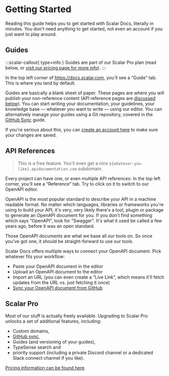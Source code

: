 # Getting Started

Reading this guide helps you to get started with Scalar Docs, literally in minutes. You don't need anything to get started, not even an account if you just want to play around.

## Guides

:::scalar-callout{ type=info }
Guides are part of our Scalar Pro plan (read below, or [visit our pricing page for more info](https://scalar.com/#pricing)).
:::

In the top left corner of <https://docs.scalar.com>, you'll see a “Guide” tab. This is where you land by default.

Guides are basically a blank sheet of paper. These pages are where you will publish your non-reference content (API reference pages are [discussed below](#api-references)). You can start writing your documentation, your guidelines, your knowledge base — whatever you want to write — using our editor. You can alternatively manage your guides using a Git repository, covered in the [GitHub Sync](/scalar/scalar-docs/github-sync) guide.

If you're serious about this, you can [create an account here](https://docs.scalar.com/register) to make sure your changes are saved.

## API References

> This is a free feature. You'll even get a nice `${whatever-you-like}.apidocumentation.com` subdomain.

Every project can have one, or even multiple API references: In the top left corner, you'll see a “Reference” tab. Try to click on it to switch to our OpenAPI editor.

OpenAPI is the most popular standard to describe your API in a machine readable format. No matter which languages, libraries or frameworks you're using to build your API, it's very, very likely there's a tool, plugin or package to generate an OpenAPI document for you. If you don't find something which says “OpenAPI”, look for “Swagger”. It's what it used be called a few years ago, before it was an open standard.

Those OpenAPI documents are what we base all our tools on. So once you've got one, it should be straight-forward to use our tools.

Scalar Docs offers multiple ways to connect your OpenAPI document. Pick whatever fits your workflow:

- Paste your OpenAPI document in the editor
- Upload an OpenAPI document to the editor
- Import an URL (you can even create a “Live Link”, which means it'll fetch updates from the URL vs. just fetching it once)
- [Sync your OpenAPI document from GitHub](/scalar/scalar-docs/github-sync#advanced-configuration__add-an-openapi-reference)

## Scalar Pro

Most of our stuff is actually freely available. Upgrading to Scalar Pro unlocks a set of additional features, including:

* Custom domains,
* [GitHub sync](/scalar/scalar-docs/github-sync),
* Guides (and versioning of your guides),
* TypeSense search and
* priority support (including a private Discord channel or a dedicated Slack connect channel if you like).

[Pricing information can be found here](https://scalar.com#pricing).

